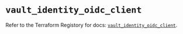 # `vault_identity_oidc_client`

Refer to the Terraform Registory for docs: [`vault_identity_oidc_client`](https://www.terraform.io/docs/providers/vault/r/identity_oidc_client).
